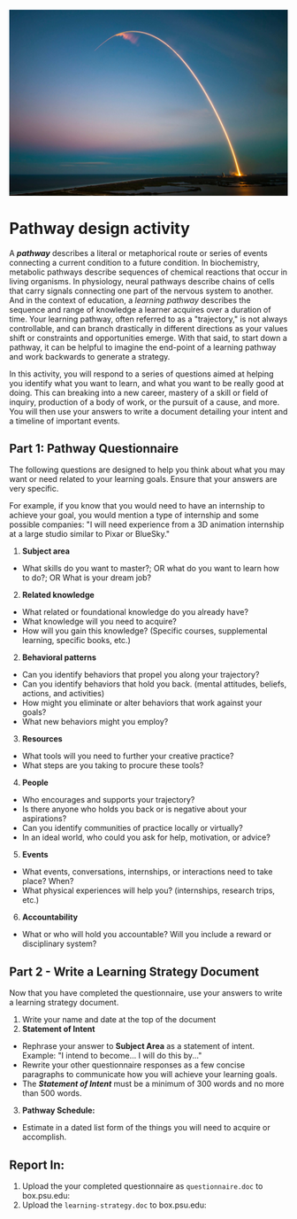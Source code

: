![Photograph of Space X Rocket Trail](/assets/spacex-71873.jpg)

# Pathway design activity

A **_pathway_** describes a literal or metaphorical route or series of events connecting a current condition to a future condition. In biochemistry, metabolic pathways describe sequences of chemical reactions that occur in living organisms. In physiology, neural pathways describe chains of cells that carry signals connecting one part of the nervous system to another. And in the context of education, a _learning pathway_ describes the sequence and range of knowledge a learner acquires over a duration of time. Your learning pathway, often referred to as a "trajectory," is not always controllable, and can branch drastically in different directions as your values shift or constraints and opportunities emerge. With that said, to start down a pathway, it can be helpful to imagine the end-point of a learning pathway and work backwards to generate a strategy.

In this activity, you will respond to a series of questions aimed at helping you identify what you want to learn, and what you want to be really good at doing. This can breaking into a new career, mastery of a skill or field of inquiry, production of a body of work, or the pursuit of a cause, and more. You will then use your answers to write a document detailing your intent and a timeline of important events.

## Part 1: Pathway Questionnaire

The following questions are designed to help you think about what you may want or need related to your learning goals. Ensure that your answers are very specific.

For example, if you know that you would need to have an internship to achieve your goal, you would mention a type of internship and some possible companies: "I will need experience from a 3D animation internship at a large studio similar to Pixar or BlueSky."

1. **Subject area**
  - What skills do you want to master?; OR what do you want to learn how to do?; OR What is your dream job?
2. **Related knowledge**
  - What related or foundational knowledge do you already have?
  - What knowledge will you need to acquire?
  - How will you gain this knowledge? (Specific courses, supplemental learning, specific books, etc.)
2. **Behavioral patterns**
  - Can you identify behaviors that propel you along your trajectory?
  - Can you identify behaviors that hold you back. (mental attitudes, beliefs, actions, and activities)
  - How might you eliminate or alter behaviors that work against your goals?
  - What new behaviors might you employ?
3. **Resources**
  - What tools will you need to further your creative practice?
  - What steps are you taking to procure these tools?
4. **People**
  - Who encourages and supports your trajectory?
  - Is there anyone who holds you back or is negative about your aspirations?
  - Can you identify communities of practice locally or virtually?
  - In an ideal world, who could you ask for help, motivation, or advice?
5. **Events**
  - What events, conversations, internships,  or interactions need to take place? When?
  - What physical experiences will help you? (internships, research trips, etc.)
6. **Accountability**
  - What or who will hold you accountable? Will you include a reward or disciplinary system?

  
## Part 2 - Write a Learning Strategy Document

Now that you have completed the questionnaire, use your answers to write a learning strategy document.

1. Write your name and date at the top of the document
2. **Statement of Intent**
  - Rephrase your answer to **Subject Area** as a statement of intent. Example: "I intend to become... I will do this by..."
  - Rewrite your other questionnaire responses as a few concise paragraphs to communicate how you will achieve your learning goals.
  - The **_Statement of Intent_** must be a minimum of 300 words and no more than 500 words.
3. **Pathway Schedule:**
  - Estimate in a dated list form of the things you will need to acquire or accomplish.
  
## Report In:

1. Upload the your completed questionnaire as `questionnaire.doc` to box.psu.edu:
2. Upload the `learning-strategy.doc` to box.psu.edu: